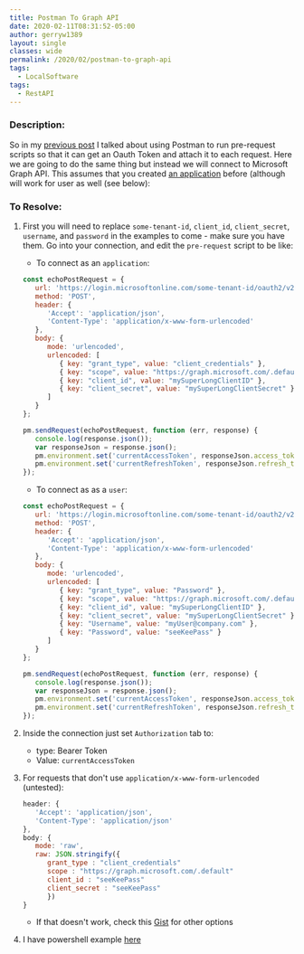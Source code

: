 ```yaml
---
title: Postman To Graph API
date: 2020-02-11T08:31:52-05:00
author: gerryw1389
layout: single
classes: wide
permalink: /2020/02/postman-to-graph-api
tags:
  - LocalSoftware
tags:
  - RestAPI
---
```

<!--more-->

### Description:

So in my [previous post](https://automationadmin.com//2020/02/postman-pre-request-and-tests) I talked about using Postman to run pre-request scripts so that it can get an Oauth Token and attach it to each request. Here we are going to do the same thing but instead we will connect to Microsoft Graph API. This assumes that you created [an application](https://automationadmin.com/2020/01/azure-create-ps-app/) before (although will work for user as well (see below):

### To Resolve:

1. First you will need to replace `some-tenant-id`, `client_id`, `client_secret`, `username`, and `password` in the examples to come - make sure you have them. Go into your connection, and edit the `pre-request` script to be like:

   - To connect as an `application`:

   ```javascript
   const echoPostRequest = {
      url: 'https://login.microsoftonline.com/some-tenant-id/oauth2/v2.0/token',
      method: 'POST',
      header: {
         'Accept': 'application/json',
         'Content-Type': 'application/x-www-form-urlencoded'
      },
      body: {
         mode: 'urlencoded',
         urlencoded: [
            { key: "grant_type", value: "client_credentials" },
            { key: "scope", value: "https://graph.microsoft.com/.default" },
            { key: "client_id", value: "mySuperLongClientID" },
            { key: "client_secret", value: "mySuperLongClientSecret" }
         ]
      }
   };

   pm.sendRequest(echoPostRequest, function (err, response) {
      console.log(response.json());
      var responseJson = response.json();
      pm.environment.set('currentAccessToken', responseJson.access_token)
      pm.environment.set('currentRefreshToken', responseJson.refresh_token)
   });
   ```

   - To connect as as a `user`:

   ```javascript
   const echoPostRequest = {
      url: 'https://login.microsoftonline.com/some-tenant-id/oauth2/v2.0/token',
      method: 'POST',
      header: {
         'Accept': 'application/json',
         'Content-Type': 'application/x-www-form-urlencoded'
      },
      body: {
         mode: 'urlencoded',
         urlencoded: [
            { key: "grant_type", value: "Password" },
            { key: "scope", value: "https://graph.microsoft.com/.default" },
            { key: "client_id", value: "mySuperLongClientID" },
            { key: "client_secret", value: "mySuperLongClientSecret" },
            { key: "Username", value: "myUser@company.com" },
            { key: "Password", value: "seeKeePass" }
         ]
      }
   };

   pm.sendRequest(echoPostRequest, function (err, response) {
      console.log(response.json());
      var responseJson = response.json();
      pm.environment.set('currentAccessToken', responseJson.access_token)
      pm.environment.set('currentRefreshToken', responseJson.refresh_token)
   });
   ```

2. Inside the connection just set `Authorization` tab to:

   - type: Bearer Token
   - Value: `currentAccessToken`

3. For requests that don't use `application/x-www-form-urlencoded` (untested):

   ```javascript
   header: {
      'Accept': 'application/json',
      'Content-Type': 'application/json'
   },
   body: {
      mode: 'raw',
      raw: JSON.stringify({ 
         grant_type : "client_credentials"
         scope : "https://graph.microsoft.com/.default"
         client_id : "seeKeePass"
         client_secret : "seeKeePass" 
         })
   }
   ```

   - If that doesn't work, check this [Gist](https://gist.github.com/madebysid/b57985b0649d3407a7aa9de1bd327990) for other options

4. I have powershell example [here](https://automationadmin.com/2020/02/ps-upload-csv-to-teams-sharepoint-site)
